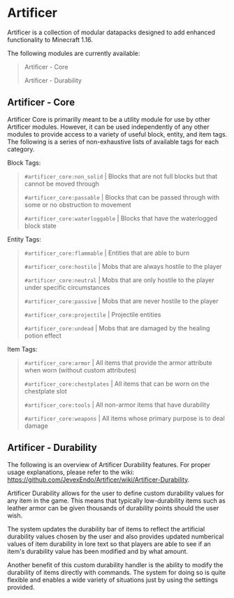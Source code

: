 # Artificer
Artificer is a collection of modular datapacks designed to add enhanced functionality to Minecraft 1.16.

The following modules are currently available:
> Artificer - Core
> 
> Artificer - Durability

## Artificer - Core
Artificer Core is primarilly meant to be a utility module for use by other Artificer modules. However, it can be used independently of any other modules to provide access to a variety of useful block, entity, and item tags. The following is a series of non-exhaustive lists of available tags for each category.

Block Tags:
> `#artificer_core:non_solid` | Blocks that are not full blocks but that cannot be moved through
> 
> `#artificer_core:passable` | Blocks that can be passed through with some or no obstruction to movement
> 
> `#artificer_core:waterloggable` | Blocks that have the waterlogged block state

Entity Tags:
> `#artificer_core:flammable` | Entities that are able to burn
> 
> `#artificer_core:hostile` | Mobs that are always hostile to the player
> 
> `#artificer_core:neutral` | Mobs that are only hostile to the player under specific circumstances
> 
> `#artificer_core:passive` | Mobs that are never hostile to the player
> 
> `#artificer_core:projectile` | Projectile entities
> 
> `#artificer_core:undead` | Mobs that are damaged by the healing potion effect

Item Tags:
> `#artificer_core:armor` | All items that provide the armor attribute when worn (without custom attributes)
> 
> `#artificer_core:chestplates` | All items that can be worn on the chestplate slot
> 
> `#artificer_core:tools` | All non-armor items that have durability
> 
> `#artificer_core:weapons` | All items whose primary purpose is to deal damage

## Artificer - Durability
The following is an overview of Artificer Durability features. For proper usage explanations, please refer to the wiki: https://github.com/JevexEndo/Artificer/wiki/Artificer-Durability.

Artificer Durability allows for the user to define custom durability values for any item in the game. This means that typically low-durability items such as leather armor can be given thousands of durability points should the user wish.

The system updates the durability bar of items to reflect the artificial durability values chosen by the user and also provides updated numberical values of item durability in lore text so that players are able to see if an item's durability value has been modified and by what amount.

Another benefit of this custom durability handler is the ability to modify the durability of items directly with commands. The system for doing so is quite flexible and enables a wide variety of situations just by using the settings provided.
